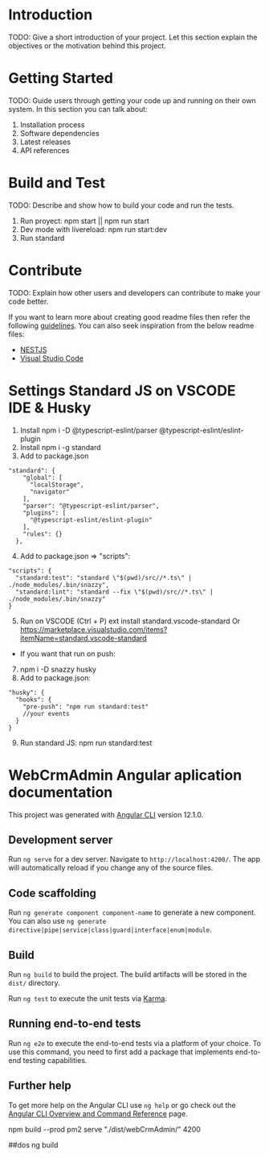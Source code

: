 # Introduction 
TODO: Give a short introduction of your project. Let this section explain the objectives or the motivation behind this project. 

# Getting Started
TODO: Guide users through getting your code up and running on their own system. In this section you can talk about:
1.	Installation process
2.	Software dependencies
3.	Latest releases
4.	API references

# Build and Test
TODO: Describe and show how to build your code and run the tests. 
1. Run proyect: npm start || npm run start
2. Dev mode with livereload: npm run start:dev
3. Run standard

# Contribute
TODO: Explain how other users and developers can contribute to make your code better. 

If you want to learn more about creating good readme files then refer the following [guidelines](https://docs.microsoft.com/en-us/azure/devops/repos/git/create-a-readme?view=azure-devops). You can also seek inspiration from the below readme files:
- [NESTJS](https://nestjs.com/)
- [Visual Studio Code](https://github.com/Microsoft/vscode)

# Settings Standard JS on VSCODE IDE & Husky
1. Install npm i -D @typescript-eslint/parser @typescript-eslint/eslint-plugin
2. Install npm i -g standard
3. Add to package.json
```
"standard": {
    "global": [
      "localStorage",
      "navigator"
    ],
    "parser": "@typescript-eslint/parser",
    "plugins": [
      "@typescript-eslint/eslint-plugin"
    ],
    "rules": {}
  },
```
4. Add to package.json => "scripts":
```
"scripts": {
  "standard:test": "standard \"$(pwd)/src//*.ts\" | ./node_modules/.bin/snazzy",
  "standard:lint": "standard --fix \"$(pwd)/src//*.ts\" | ./node_modules/.bin/snazzy"
}
```
5. Run on VSCODE (Ctrl + P) ext install standard.vscode-standard Or https://marketplace.visualstudio.com/items?itemName=standard.vscode-standard
- If you want that run on push:
7. npm i -D snazzy husky
8. Add to package.json:
```
"husky": {
  "hooks": {
    "pre-push": "npm run standard:test"
    //your events
  }
}
```
9. Run standard JS: npm run standard:test 
# WebCrmAdmin Angular aplication documentation

This project was generated with [Angular CLI](https://github.com/angular/angular-cli) version 12.1.0.

## Development server

Run `ng serve` for a dev server. Navigate to `http://localhost:4200/`. The app will automatically reload if you change any of the source files.

## Code scaffolding

Run `ng generate component component-name` to generate a new component. You can also use `ng generate directive|pipe|service|class|guard|interface|enum|module`.

## Build

Run `ng build` to build the project. The build artifacts will be stored in the `dist/` directory.


Run `ng test` to execute the unit tests via [Karma](https://karma-runner.github.io).

## Running end-to-end tests

Run `ng e2e` to execute the end-to-end tests via a platform of your choice. To use this command, you need to first add a package that implements end-to-end testing capabilities.

## Further help

To get more help on the Angular CLI use `ng help` or go check out the [Angular CLI Overview and Command Reference](https://angular.io/cli) page.

<!-- pm2 run prod  -->
npm build --prod 
pm2 serve "./dist/webCrmAdmin/" 4200


##dos 
ng build

